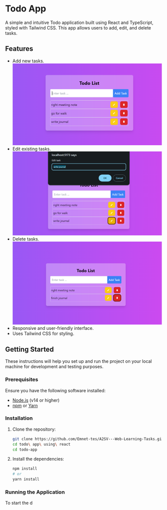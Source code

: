 # Todo App

A simple and intuitive Todo application built using React and TypeScript, styled with Tailwind CSS. This app allows users to add, edit, and delete tasks.

## Features
- Add new tasks.
  ![Add Task](./public/addtaskreact.png)
- Edit existing tasks.
  ![Edit Task](./public/edittaskreact.png)
- Delete tasks.
  ![Delete Task](./public/deletetaskreact.png)
- Responsive and user-friendly interface.
- Uses Tailwind CSS for styling.

## Getting Started

These instructions will help you set up and run the project on your local machine for development and testing purposes.

### Prerequisites

Ensure you have the following software installed:

- [Node.js](https://nodejs.org/) (v14 or higher)
- [npm](https://www.npmjs.com/) or [Yarn](https://yarnpkg.com/)

### Installation

1. Clone the repository:

    ```bash
    git clone https://github.com/Emnet-tes/A2SV---Web-Learning-Tasks.git
    cd todo\ app\ using\ react
    cd todo-app
    ```

2. Install the dependencies:

    ```bash
    npm install
    # or
    yarn install
    ```

### Running the Application

To start the d
